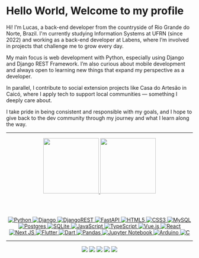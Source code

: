 # Hello World, Welcome to my profile

<!-- <img align="right" alt="Make by: https://twitter.com/web_lici" src="img/perfil_cartoon.jpg" width="300" height="auto"/> -->


Hi! I’m Lucas, a back-end developer from the countryside of Rio Grande do Norte, Brazil. I'm currently studying Information Systems at UFRN (since 2022) and working as a back-end developer at Labens, where I’m involved in projects that challenge me to grow every day.

My main focus is web development with Python, especially using Django and Django REST Framework. I’m also curious about mobile development and always open to learning new things that expand my perspective as a developer.

In parallel, I contribute to social extension projects like Casa do Artesão in Caicó, where I apply tech to support local communities — something I deeply care about.

I take pride in being consistent and responsible with my goals, and I hope to give back to the dev community through my journey and what I learn along the way.
  


___

<div align="center">
  <a href="https://github.com/mts-lucas">
  <img height="150em" src="https://github-readme-stats.vercel.app/api?username=mts-lucas&show_icons=true&theme=tokyonight&include_all_commits=true&count_private=true&border_radius=10"/>
  <img height="150em" src="https://github-readme-stats.vercel.app/api/top-langs/?username=mts-lucas&count_private=true&hide=jupyter%20notebook,cmake,c%2B%2B&layout=compact&langs_count=7&theme=tokyonight&border_radius=10"/>
</div>

  
##

<div align="center"><br>

    
  ![Python](https://img.shields.io/badge/python-3670A0?style=for-the-badge&logo=python&logoColor=ffdd54)
  ![Django](https://img.shields.io/badge/django-%23092E20.svg?style=for-the-badge&logo=django&logoColor=white)
  ![DjangoREST](https://img.shields.io/badge/DJANGO-REST-ff1709?style=for-the-badge&logo=django&logoColor=white&color=ff1709&labelColor=gray)
  ![FastAPI](https://img.shields.io/badge/FastAPI-005571?style=for-the-badge&logo=fastapi)
  ![HTML5](https://img.shields.io/badge/html5-%23E34F26.svg?style=for-the-badge&logo=html5&logoColor=white)
  ![CSS3](https://img.shields.io/badge/css3-%231572B6.svg?style=for-the-badge&logo=css3&logoColor=white)
  ![MySQL](https://img.shields.io/badge/mysql-%2300f.svg?style=for-the-badge&logo=mysql&logoColor=white)
  ![Postgres](https://img.shields.io/badge/postgres-%23316192.svg?style=for-the-badge&logo=postgresql&logoColor=white)
  ![SQLite](https://img.shields.io/badge/sqlite-%2307405e.svg?style=for-the-badge&logo=sqlite&logoColor=white)
  ![JavaScript](https://img.shields.io/badge/javascript-%23323330.svg?style=for-the-badge&logo=javascript&logoColor=%23F7DF1E)
  ![TypeScript](https://img.shields.io/badge/typescript-%23007ACC.svg?style=for-the-badge&logo=typescript&logoColor=white)
  ![Vue.js](https://img.shields.io/badge/vuejs-%2335495e.svg?style=for-the-badge&logo=vuedotjs&logoColor=%234FC08D)
  ![React](https://img.shields.io/badge/react-%2320232a.svg?style=for-the-badge&logo=react&logoColor=%2361DAFB)
  ![Next JS](https://img.shields.io/badge/Next-black?style=for-the-badge&logo=next.js&logoColor=white)
  ![Flutter](https://img.shields.io/badge/Flutter-%2302569B.svg?style=for-the-badge&logo=Flutter&logoColor=white)
  ![Dart](https://img.shields.io/badge/dart-%230175C2.svg?style=for-the-badge&logo=dart&logoColor=white)
  ![Pandas](https://img.shields.io/badge/pandas-%23150458.svg?style=for-the-badge&logo=pandas&logoColor=white)
  ![Jupyter Notebook](https://img.shields.io/badge/jupyter-%23FA0F00.svg?style=for-the-badge&logo=jupyter&logoColor=white)
  ![Arduino](https://img.shields.io/badge/-Arduino-00979D?style=for-the-badge&logo=Arduino&logoColor=white) 
  ![C](https://img.shields.io/badge/c-%2300599C.svg?style=for-the-badge&logo=c&logoColor=white) 

  
  
___

<!-- ### :calling: Contacts: -->

<div align="center"> 
  <a href="https://twitter.com/OcaradoDjango" target="_blank"><img src="https://img.shields.io/badge/Twitter-%231DA1F2.svg?style=for-the-badge&logo=Twitter&logoColor=white" target="_blank"></a>
  <a href="https://www.linkedin.com/in/lucas-mateus-241b07195/" target="_blank"><img src="https://img.shields.io/badge/-LinkedIn-%230077B5?style=for-the-badge&logo=linkedin&logoColor=white" target="_blank"></a>
   <a href="https://profile.codersrank.io/user/mts-lucas/" target="_blank"><img src="https://img.shields.io/static/v1?style=for-the-badge&message=CodersRank&color=000000&logo=CodersRank&logoColor=28B463&label=" target="_blank"></a>
  <a href="https://leetcode.com/mts-lucas/" target="_blank"><img src="https://img.shields.io/badge/LeetCode-000000?style=for-the-badge&logo=LeetCode&logoColor=#d16c06" target="_blank"></a>
  <a href="https://www.hackerrank.com/profile/lmateus1067" target="_blank"><img src="https://img.shields.io/badge/-Hackerrank-2EC866?style=for-the-badge&logo=HackerRank&logoColor=white" target="_blank"></a>
  
   
 <!-- ![Snake animation](https://github.com/mts-lucas/mts-lucas/blob/output/github-contribution-grid-snake.svg) -->
</div>
